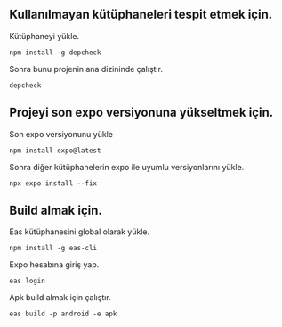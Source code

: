 ## Kullanılmayan kütüphaneleri tespit etmek için.

Kütüphaneyi yükle.
```
npm install -g depcheck
```

Sonra bunu projenin ana dizininde çalıştır.
```
depcheck
```

## Projeyi son expo versiyonuna yükseltmek için.

Son expo versiyonunu yükle
```
npm install expo@latest
```

Sonra diğer kütüphanelerin expo ile uyumlu versiyonlarını yükle.
```
npx expo install --fix
```

## Build almak için.

Eas kütüphanesini global olarak yükle.
```
npm install -g eas-cli
```

Expo hesabına giriş yap.
```
eas login
```

Apk build almak için çalıştır.
```
eas build -p android -e apk
```